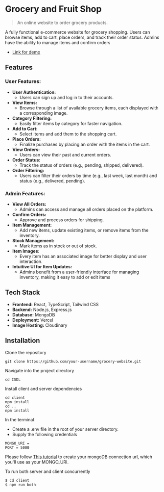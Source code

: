 # Grocery and Fruit Shop

>   An online website to order grocery products.

A fully functional e-commerce website for grocery shopping. Users can browse items, add to cart, place orders, and track their order status. Admins have the ability to manage items and confirm orders

- [Link for demo](https://grocery-store-kohl.vercel.app/)


## Features

### User Features:
- **User Authentication:** 
  - Users can sign up and log in to their accounts.
- **View Items:** 
  - Browse through a list of available grocery items, each displayed with a corresponding image.
- **Category Filtering:** 
  - Easily filter items by category for faster navigation.
- **Add to Cart:** 
  - Select items and add them to the shopping cart.
- **Place Orders:** 
  - Finalize purchases by placing an order with the items in the cart.
- **View Orders:** 
  - Users can view their past and current orders.
- **Order Status:** 
  - Track the status of orders (e.g., pending, shipped, delivered).
- **Order Filtering:** 
  - Users can filter their orders by time (e.g., last week, last month) and status (e.g., delivered, pending).

### Admin Features:
- **View All Orders:** 
  - Admins can access and manage all orders placed on the platform.
- **Confirm Orders:** 
  - Approve and process orders for shipping.
- **Item Management:** 
  - Add new items, update existing items, or remove items from the inventory.
- **Stock Management:** 
  - Mark items as in stock or out of stock.
- **Item Images:** 
  - Every item has an associated image for better display and user interaction.
- **Intuitive UI for Item Updates:** 
  - Admins benefit from a user-friendly interface for managing inventory, making it easy to add or edit items


## Tech Stack
- **Frontend:** React, TypeScript, Tailwind CSS
- **Backend:** Node.js, Express.js
- **Database:** MongoDB
- **Deployment:** Vercel
- **Image Hosting:** Cloudinary

## Installation

Clone the repository
```
git clone https://github.com/your-username/grocery-website.git
```

Navigate into the project directory
```
cd ISDL
```

Install client and server dependencies
```
cd client
npm install
cd ..
npm install
```

In the terminal
- Create a .env file in the root of your server directory.
- Supply the following credentials

```
MONGO_URI = 
PORT = 5000

```

Please follow [This tutorial](https://dev.to/dalalrohit/how-to-connect-to-mongodb-atlas-using-node-js-k9i) to create your mongoDB connection url, which you'll use as your MONGO_URI.

To run both server and client concurrently
```
$ cd client
$ npm run both
```
